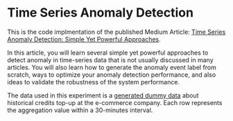 # Time Series Anomaly Detection

This is the code implmentation of the published Medium Article: [Time Series Anomaly Detection: Simple Yet Powerful Approaches](https://louisowen6.medium.com/time-series-anomaly-detection-simple-yet-powerful-approaches-4449ffe1ca12). 

In this article, you will learn several simple yet powerful approaches to detect anomaly in time-series data that is not usually discussed in many articles. You will also learn how to generate the anomaly event label from scratch, ways to optimize your anomaly detection performance, and also ideas to validate the robustness of the system performance.

The data used in this experiment is a [generated dummy data](https://github.com/louisowen6/anomaly_detection/blob/main/dummy_topup_data.csv) about historical credits top-up at the e-commerce company. Each row represents the aggregation value within a 30-minutes interval. 
